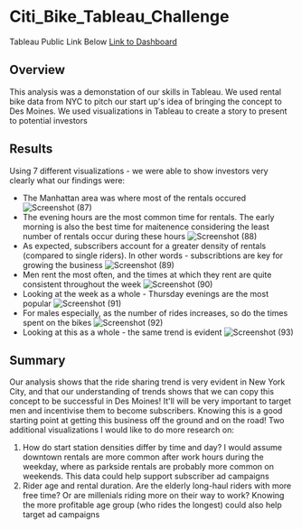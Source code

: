 # Citi_Bike_Tableau_Challenge

Tableau Public Link Below
[Link to Dashboard](https://public.tableau.com/app/profile/john.vanvliet/viz/Module14Challenge-JVV/NYCStory?publish=yes)

## Overview

This analysis was a demonstation of our skills in Tableau. We used rental bike data from NYC to pitch our start up's idea of bringing the concept to Des Moines. We used visualizations in Tableau to create a story to present to potential investors

## Results

Using 7 different visualizations - we were able to show investors very clearly what our findings were:
- The Manhattan area was where most of the rentals occured
![Screenshot (87)](https://user-images.githubusercontent.com/85916216/136313012-6229315d-cc2c-4cbd-a3de-6c2459d4b62d.png)
- The evening hours are the most common time for rentals. The early morning is also the best time for maitenence considering the least number of rentals occur during these hours
![Screenshot (88)](https://user-images.githubusercontent.com/85916216/136313062-fec638dc-7d64-44ac-b513-9ca33eb2c5a9.png)
- As expected, subscribers account for a greater density of rentals (compared to single riders). In other words - subscribtions are key for growing the business
![Screenshot (89)](https://user-images.githubusercontent.com/85916216/136313083-09730fd6-65fc-4208-9067-a8e7b4c78b48.png)
- Men rent the most often, and the times at which they rent are quite consistent throughout the week
![Screenshot (90)](https://user-images.githubusercontent.com/85916216/136313107-394a8377-35d3-48f7-bfa7-5ee164ad43f5.png)
- Looking at the week as a whole - Thursday evenings are the most popular
![Screenshot (91)](https://user-images.githubusercontent.com/85916216/136313130-0b3f5804-c02c-47de-975e-32e17abca87a.png)
- For males especially, as the number of rides increases, so do the times spent on the bikes
![Screenshot (92)](https://user-images.githubusercontent.com/85916216/136313156-fd2e3020-e33e-4a05-a1cd-11976ae9c180.png)
- Looking at this as a whole - the same trend is evident
![Screenshot (93)](https://user-images.githubusercontent.com/85916216/136313178-bb593add-378b-4bf3-ba3b-8582462163cb.png)

## Summary

Our analysis shows that the ride sharing trend is very evident in New York City, and that our understanding of trends shows that we can copy this concept to be successful in Des Moines! It'll will be very important to target men and incentivise them to become subscribers. Knowing this is a good starting point at getting this business off the ground and on the road! Two additional visualizations I would like to do more research on:
1. How do start station densities differ by time and day? I would assume downtown rentals are more common after work hours during the weekday, where as parkside rentals are probably more common on weekends. This data could help support subscriber ad campaigns
2. Rider age and rental duration. Are the elderly long-haul riders with more free time? Or are millenials riding more on their way to work? Knowing the more profitable age group (who rides the longest) could also help target ad campaigns
